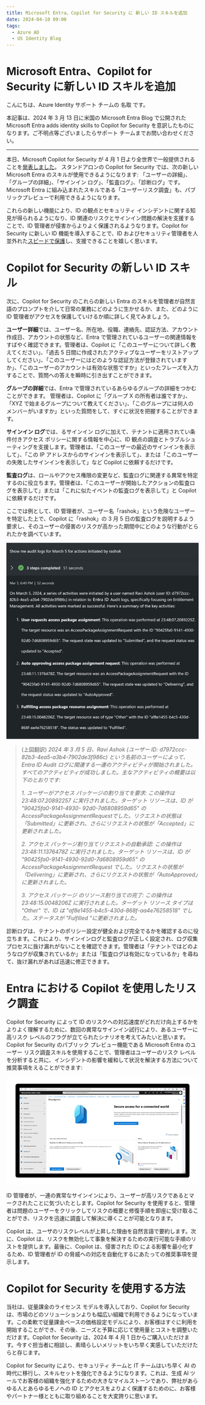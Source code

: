 ```yaml
---
title: Microsoft Entra、Copilot for Security に 新しい ID スキルを追加
date: 2024-04-10 09:00
tags:
  - Azure AD
  - US Identity Blog
---
```


# Microsoft Entra、Copilot for Security に新しい ID スキルを追加

こんにちは、Azure Identity サポート チームの 名取 です。

本記事は、2024 年 3 月 13 日に米国の Microsoft Entra Blog で公開された Microsoft Entra adds identity skills to Copilot for Security を意訳したものになります。ご不明点等ございましたらサポート チームまでお問い合わせください。

----

本日、Microsoft Copilot for Security が 4 月 1 日より全世界で一般提供されることを[発表しました](https://www.microsoft.com/en-us/security/blog/2024/03/13/microsoft-copilot-for-security-is-generally-available-on-april-1-2024-with-new-capabilities/)。 スタンドアロンの Copilot for Security では、次の新しい Microsoft Entra のスキルが使用できるようになります: 「ユーザーの詳細」、「グループの詳細」、「サインイン ログ」、「監査ログ」、「診断ログ」です。Microsoft Entra に組み込まれたスキルである「ユーザーリスク調査」も、パブリックプレビューで利用できるようになります。 

これらの新しい機能により、ID の観点とセキュリティ インシデントに関する知見が得られるようになり、ID 関連のリスクとサインイン問題の解決を支援することで、ID 管理者が侵害からよりよく保護されるようなります。Copilot for Security に新しい ID 機能を導入することで、ID およびセキュリティ管理者を人並外れた[スピードで保護](https://www.microsoft.com/ja-jp/security/business/ai-machine-learning/microsoft-copilot-security)し、支援できることを嬉しく思います。 

# Copilot for Security の新しい ID スキル

次に、Copilot for Security のこれらの新しい Entra のスキルを管理者が自然言語のプロンプトを介して日常の業務にどのように生かせるか、また、どのように ID 管理者がアクセスを保護していけるか順に詳しく見てみましょう。

**ユーザー詳細**では、ユーザー名、所在地、役職、連絡先、認証方法、アカウント作成日、アカウントの状態など、Entra で管理されているユーザーの関連情報をすばやく確認できます。管理者は、Copilot に「このユーザーについて詳しく教えてください」、「過去 5 日間に作成されたアクティブなユーザーをリストアップしてください」、「このユーザーにはどのような認証方法が登録されていますか」、「このユーザーのアカウントは有効な状態ですか」といったフレーズを入力することで、質問への答えを瞬時に引き出すことができます。

**グループの詳細**では、Entra で管理されているあらゆるグループの詳細をつかむことができます。 管理者は、Copilot に「グループ X の所有者は誰ですか」、「XYZ で始まるグループについて教えてください」、「このグループには何人のメンバーがいますか」といった質問をして、すぐに状況を把握することができます。
 
**サインイン ログ**では、るサインイン ログに加えて、テナントに適用されてい条件付きアクセス ポリシーに関する情報を中心に、ID 観点の調査とトラブルシューティングを支援します。管理者は、「このユーザーの最近のサインインを表示して」、「この IP アドレスからのサインインを表示して」、または「このユーザーの失敗したサインインを表示して」など Copilot に依頼するだけです。

**監査ログ**は、ロールやアクセス権限の変更など、監査ログに関連する異常を特定するのに役立ちます。管理者は、「このユーザーが開始したアクションの監査ログを表示して」または「これに似たイベントの監査ログを表示して」と Copilot に依頼するだけです。
  
ここでは例として、ID 管理者が、ユーザー名「rashok」という危険なユーザーを特定した上で、Copilot に「rashok」の 3 月 5 日の監査ログを説明するよう要求し、そのユーザーの侵害のリスクが高かった期間中にどのような行動がとられたかを調べています。
  
![](./microsoft-entra-adds-identity-skills-to-copilot-for-security/fig1.jpeg) 
>(上図翻訳)
>*2024 年 3 月 5 日、Ravi Ashok (ユーザー ID: d7972ccc- 82b3-4ea5-a3b4-7902de3f986c) という名前のユーザーによって、Entra ID Audit ログに関連する一連のアクティビティが開始されました。すべてのアクティビティが成功しました。主なアクティビティの概要は以下のとおりです:*
>
>*1. ユーザーがアクセス パッケージの割り当てを要求: この操作は 23:48:07.20892257 に実行されました。ターゲット リソースは、ID が "90425fa0-9141-4930- 92d0-7d6808959d65" の AccessPackageAssignmentRequestでした。リクエストの状態は「Submitted」に更新され、さらにリクエストの状態が「Accepted」に更新されました。*
> 
>*2. アクセス パッケージ割り当てリクエストの自動承認: この操作は 23:48:11.1376478Z に実行されました。ターゲット リソースは、ID が "90425fa0-9141-4930-92d0-7d6808959d65" の AccessPackageAssignmentRequest でした。リクエストの状態が「Delivering」に更新され、さらにリクエストの状態が「AutoApproved」に更新されました。*
> 
>*3. アクセス パッケージ のリソース割り当ての完了: この操作は 23:48:15.0048206Z に実行されました。ターゲット リソース タイプは "Other" で、ID は "af8e1455-b4c5-430d-868f-aa4e76258518" でした。ステータスが "Fulfilled "に更新されました。*

診断ログは、テナントのポリシー設定が健全および完全でるかを確認するのに役立ちます。これにより、サインインログと監査ログが正しく設定され、ログ収集プロセスに抜け漏れがないことを確認できます。管理者は「テナントではどのようなログが収集されているか」または「監査ログは有効になっているか」を尋ねて、抜け漏れがあれば迅速に修正できます。
  
# Entra における Copilot を使用したリスク調査
  
Copilot for Security によって ID のリスクへの対応速度がどれだけ向上するかをよりよく理解するために、数回の異常なサインイン試行により、あるユーザーに高リスク レベルのフラグが立てられたシナリオを考えてみたいと思います。Copilot for Security のパブリック プレビュー機能である Microsoft Entra のユーザー リスク調査スキルを使用することで、管理者はユーザーのリスク レベルを分析すると共に、インシデントの影響を緩和して状況を解決する方法について推奨事項をえることができます:
  
![](./microsoft-entra-adds-identity-skills-to-copilot-for-security/movie1.gif) 
  
ID 管理者が、一連の異常なサインインにより、ユーザーが高リスクであるとマークされたことに気づいたとします。Copilot for Security を使用すると、管理者は問題のユーザーをクリックしてリスクの概要と修復手順を即座に受け取ることができ、リスクを迅速に調査して解決に導くことが可能となります。
  
Copilot は、ユーザのリスクレベルが上昇した理由を自然言語で要約します。次に、Copilot は、リスクを無効化して事象を解決するための実行可能な手順のリストを提供します。最後に、Copilot は、侵害された ID による影響を最小化するため、ID 管理者が ID の脅威への対応を自動化するにあたっての推奨事項を提示します。
  
# Copilot for Security を使用する方法
  
当社は、従量課金のライセンス モデルを導入しており、Copilot for Security は、市場のどのソリューションよりも幅広い組織で利用できるようになっています。この柔軟で従量課金ベースの価格設定モデルにより、お客様はすぐに利用を開始することができ、その後、ニーズと予算に応じて使用量とコストを調整いただけます。Copilot for Security は、2024 年 4 月 1 日からご購入いただけます。今すぐ担当者に相談し、素晴らしいメリットをいち早く実感していただけたらと存じます。
  
Copilot for Security により、セキュリティ チームと IT チームはいち早く AI の時代に移行し、スキルセットを強化できるようになります。これは、生成 AI ツールでお客様の組織を強化するための大きなマイルストーンであり、弊社があらゆる人とあらゆるモノへの ID とアクセスをよりよく保護するためのに、お客様やパートナー様とともに取り組めることを大変誇りに思います。
  